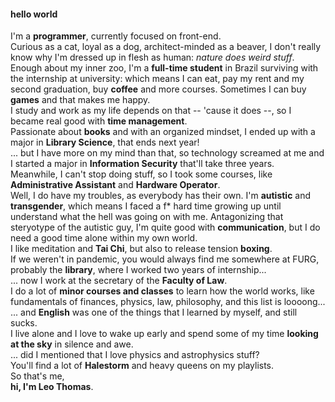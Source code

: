 #### hello world
I'm a **programmer**, currently focused on front-end.  
Curious as a cat, loyal as a dog, architect-minded as a beaver, I don't really know why I'm dressed up in flesh as human: *nature does weird stuff*.  
Enough about my inner zoo, I'm a **full-time student** in Brazil surviving with the internship at university: which means I can eat, pay my rent and my second graduation, buy **coffee** and more courses. Sometimes I can buy **games** and that makes me happy.  
I study and work as my life depends on that -- 'cause it does --, so I became real good with **time management**.  
Passionate about **books** and with an organized mindset, I ended up with a major in **Library Science**, that ends next year!  
... but I have more on my mind than that, so technology screamed at me and I started a major in **Information Security** that'll take three years.  
Meanwhile, I can't stop doing stuff, so I took some courses, like **Administrative Assistant** and **Hardware Operator**.  
Well, I do have my troubles, as everybody has their own. I'm **autistic** and **transgender**, which means I faced a f* hard time growing up until understand what the hell was going on with me. Antagonizing that steryotype of the autistic guy, I'm quite good with **communication**, but I do need a good time alone within my own world.  
I like meditation and **Tai Chi**, but also to release tension **boxing**.  
If we weren't in pandemic, you would always find me somewhere at FURG, probably the **library**, where I worked two years of internship...  
... now I work at the secretary of the **Faculty of Law**.  
I do a lot of **minor courses and classes** to learn how the world works, like fundamentals of finances, physics, law, philosophy, and this list is loooong...  
... and **English** was one of the things that I learned by myself, and still sucks.  
I live alone and I love to wake up early and spend some of my time **looking at the sky** in silence and awe.  
... did I mentioned that I love physics and astrophysics stuff?  
You'll find a lot of **Halestorm** and heavy queens on my playlists.  
So that's me,  
**hi, I'm Leo Thomas**.  


<!--
**anotherleo/anotherleo** is a ✨ _special_ ✨ repository because its `README.md` (this file) appears on your GitHub profile.

Here are some ideas to get you started:

- 🔭 I’m currently working on ...
- 🌱 I’m currently learning ...
- 👯 I’m looking to collaborate on ...
- 🤔 I’m looking for help with ...
- 💬 Ask me about ...
- 📫 How to reach me: ...
- 😄 Pronouns: ...
- ⚡ Fun fact: ...
-->
